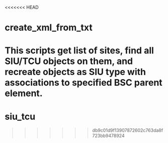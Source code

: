 <<<<<<< HEAD
# create_xml_from_txt

This scripts get list of sites, find all SIU/TCU objects on them, and recreate objects as SIU type with associations to specified BSC parent element.
=======
# siu_tcu
>>>>>>> db9c01d9f13907872602c763da8f723bb9478924
